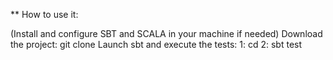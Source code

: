 ** How to use it:

(Install and configure SBT and SCALA in your machine if needed)
Download the project:
git clone <Project> 
Launch sbt and execute the tests: 
1: cd <root of project where build.sbt file is located> 
2: sbt test 
